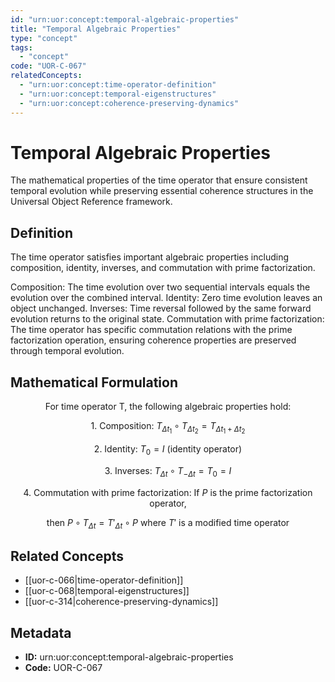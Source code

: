 ```yaml
---
id: "urn:uor:concept:temporal-algebraic-properties"
title: "Temporal Algebraic Properties"
type: "concept"
tags:
  - "concept"
code: "UOR-C-067"
relatedConcepts:
  - "urn:uor:concept:time-operator-definition"
  - "urn:uor:concept:temporal-eigenstructures"
  - "urn:uor:concept:coherence-preserving-dynamics"
---
```


# Temporal Algebraic Properties

The mathematical properties of the time operator that ensure consistent temporal evolution while preserving essential coherence structures in the Universal Object Reference framework.

## Definition

The time operator satisfies important algebraic properties including composition, identity, inverses, and commutation with prime factorization.

Composition: The time evolution over two sequential intervals equals the evolution over the combined interval.
Identity: Zero time evolution leaves an object unchanged.
Inverses: Time reversal followed by the same forward evolution returns to the original state.
Commutation with prime factorization: The time operator has specific commutation relations with the prime factorization operation, ensuring coherence properties are preserved through temporal evolution.

## Mathematical Formulation

$$
\text{For time operator T, the following algebraic properties hold:}
$$

$$
\text{1. Composition: } T_{\Delta t_1} \circ T_{\Delta t_2} = T_{\Delta t_1 + \Delta t_2}
$$

$$
\text{2. Identity: } T_0 = I \text{ (identity operator)}
$$

$$
\text{3. Inverses: } T_{\Delta t} \circ T_{-\Delta t} = T_0 = I
$$

$$
\text{4. Commutation with prime factorization: If } P \text{ is the prime factorization operator,}
$$

$$
\text{then } P \circ T_{\Delta t} = T'_{\Delta t} \circ P \text{ where } T' \text{ is a modified time operator}
$$

## Related Concepts

- [[uor-c-066|time-operator-definition]]
- [[uor-c-068|temporal-eigenstructures]]
- [[uor-c-314|coherence-preserving-dynamics]]

## Metadata

- **ID:** urn:uor:concept:temporal-algebraic-properties
- **Code:** UOR-C-067
